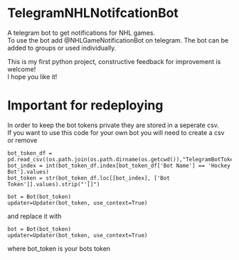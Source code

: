 # TelegramNHLNotifcationBot

A telegram bot to get notifications for NHL games.  
To use the bot add @NHLGameNotificationBot on telegram. The bot can be added to groups or used individually.  

This is my first python project, constructive feedback for improvement is welcome!  
I hope you like it!

# Important for redeploying
In order to keep the bot tokens private they are stored in a seperate csv.  
If you want to use this code for your own bot you will need to create a csv or remove 

```
bot_token_df = pd.read_csv((os.path.join(os.path.dirname(os.getcwd()),"TelegramBotTokens.csv")))
bot_index = int(bot_token_df.index[bot_token_df['Bot Name'] == 'Hockey Bot'].values)
bot_token = str(bot_token_df.loc[[bot_index], ['Bot Token']].values).strip("'[]")

bot = Bot(bot_token)
updater=Updater(bot_token, use_context=True)
```

and replace it with

```
bot = Bot(bot_token)
updater=Updater(bot_token, use_context=True)
```
 where bot_token is your bots token

